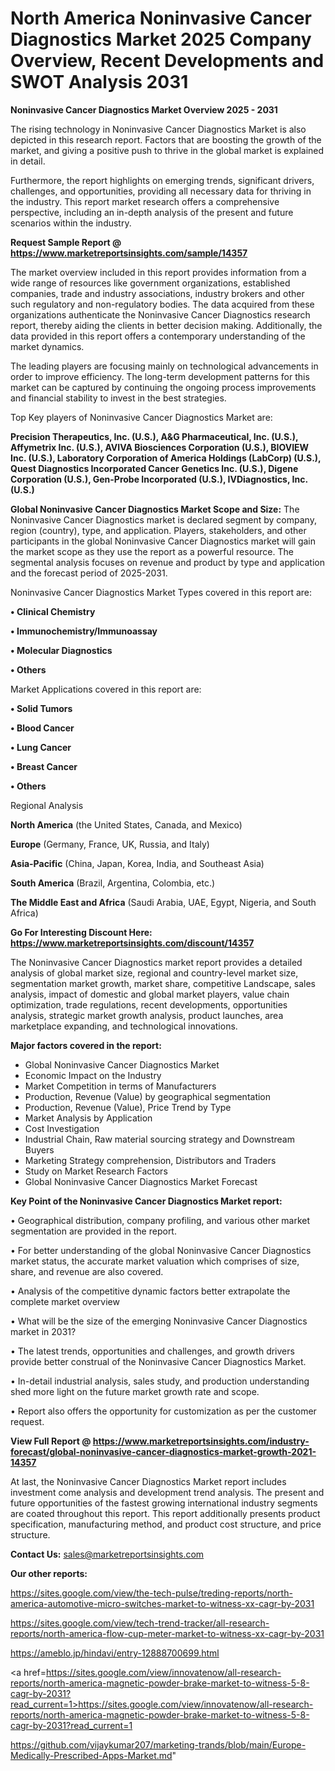 # North America Noninvasive Cancer Diagnostics Market 2025 Company Overview, Recent Developments and SWOT Analysis 2031

<Strong> Noninvasive Cancer Diagnostics Market Overview 2025 - 2031</strong>

The rising technology in Noninvasive Cancer Diagnostics Market is also depicted in this research report. Factors that are boosting the growth of the market, and giving a positive push to thrive in the global market is explained in detail.

Furthermore, the report highlights on emerging trends, significant drivers, challenges, and opportunities, providing all necessary data for thriving in the industry. This report market research offers a comprehensive perspective, including an in-depth analysis of the present and future scenarios within the industry.

<strong>Request Sample Report @ <a href=https://www.marketreportsinsights.com/sample/14357>https://www.marketreportsinsights.com/sample/14357</a></strong>

The market overview included in this report provides information from a wide range of resources like government organizations, established companies, trade and industry associations, industry brokers and other such regulatory and non-regulatory bodies. The data acquired from these organizations authenticate the Noninvasive Cancer Diagnostics research report, thereby aiding the clients in better decision making. Additionally, the data provided in this report offers a contemporary understanding of the market dynamics.

The leading players are focusing mainly on technological advancements in order to improve efficiency. The long-term development patterns for this market can be captured by continuing the ongoing process improvements and financial stability to invest in the best strategies.

Top Key players of Noninvasive Cancer Diagnostics Market are:

<strong>Precision Therapeutics, Inc. (U.S.), A&G Pharmaceutical, Inc. (U.S.), Affymetrix Inc. (U.S.), AVIVA Biosciences Corporation (U.S.), BIOVIEW Inc. (U.S.), Laboratory Corporation of America Holdings (LabCorp) (U.S.), Quest Diagnostics Incorporated Cancer Genetics Inc. (U.S.), Digene Corporation (U.S.), Gen-Probe Incorporated (U.S.), IVDiagnostics, Inc. (U.S.)</strong>

<strong><b>Global Noninvasive Cancer Diagnostics Market Scope and Size:</b></strong>
The Noninvasive Cancer Diagnostics market is declared segment by company, region (country), type, and application. Players, stakeholders, and other participants in the global Noninvasive Cancer Diagnostics market will gain the market scope as they use the report as a powerful resource. The segmental analysis focuses on revenue and product by type and application and the forecast period of 2025-2031.

Noninvasive Cancer Diagnostics Market Types covered in this report are:

<strong>• Clinical Chemistry

• Immunochemistry/Immunoassay

• Molecular Diagnostics

• Others</strong>

Market Applications covered in this report are:

<strong>• Solid Tumors

• Blood Cancer

• Lung Cancer

• Breast Cancer

• Others</strong> 

Regional Analysis

<strong>North America</strong> (the United States, Canada, and Mexico)

<strong>Europe</strong> (Germany, France, UK, Russia, and Italy)

<strong>Asia-Pacific</strong> (China, Japan, Korea, India, and Southeast Asia)

<strong>South America</strong> (Brazil, Argentina, Colombia, etc.)

<strong>The Middle East and Africa</strong> (Saudi Arabia, UAE, Egypt, Nigeria, and South Africa)

<strong>Go For Interesting Discount Here: <a href=https://www.marketreportsinsights.com/discount/14357>https://www.marketreportsinsights.com/discount/14357</a></strong>

The Noninvasive Cancer Diagnostics market report provides a detailed analysis of global market size, regional and country-level market size, segmentation market growth, market share, competitive Landscape, sales analysis, impact of domestic and global market players, value chain optimization, trade regulations, recent developments, opportunities analysis, strategic market growth analysis, product launches, area marketplace expanding, and technological innovations.

<strong><b>Major factors covered in the report:</b></strong>
<ul>
  <li>Global Noninvasive Cancer Diagnostics Market </li>
  <li>Economic Impact on the Industry</li>
  <li>Market Competition in terms of Manufacturers</li>
  <li>Production, Revenue (Value) by geographical segmentation</li>
  <li>Production, Revenue (Value), Price Trend by Type</li>
  <li>Market Analysis by Application</li>
  <li>Cost Investigation</li>
  <li>Industrial Chain, Raw material sourcing strategy and Downstream Buyers</li>
  <li>Marketing Strategy comprehension, Distributors and Traders</li>
  <li>Study on Market Research Factors</li>
  <li>Global Noninvasive Cancer Diagnostics Market Forecast</li>
</ul>

<strong><b>Key Point of the Noninvasive Cancer Diagnostics Market report:</b></strong>

• Geographical distribution, company profiling, and various other market segmentation are provided in the report.

• For better understanding of the global Noninvasive Cancer Diagnostics market status, the accurate market valuation which comprises of size, share, and revenue are also covered.

• Analysis of the competitive dynamic factors better extrapolate the complete market overview

• What will be the size of the emerging Noninvasive Cancer Diagnostics market in 2031?

• The latest trends, opportunities and challenges, and growth drivers provide better construal of the Noninvasive Cancer Diagnostics Market.

• In-detail industrial analysis, sales study, and production understanding shed more light on the future market growth rate and scope.

• Report also offers the opportunity for customization as per the customer request.

<strong><b>View Full Report @ <a href=https://www.marketreportsinsights.com/industry-forecast/global-noninvasive-cancer-diagnostics-market-growth-2021-14357>https://www.marketreportsinsights.com/industry-forecast/global-noninvasive-cancer-diagnostics-market-growth-2021-14357</a></b></strong>


At last, the Noninvasive Cancer Diagnostics Market report includes investment come analysis and development trend analysis. The present and future opportunities of the fastest growing international industry segments are coated throughout this report. This report additionally presents product specification, manufacturing method, and product cost structure, and price structure.

<strong>Contact Us:</strong>
sales@marketreportsinsights.com

<strong>Our other reports:</strong>

<a href=https://sites.google.com/view/the-tech-pulse/treding-reports/north-america-automotive-micro-switches-market-to-witness-xx-cagr-by-2031>https://sites.google.com/view/the-tech-pulse/treding-reports/north-america-automotive-micro-switches-market-to-witness-xx-cagr-by-2031</a>

<a href=https://sites.google.com/view/tech-trend-tracker/all-research-reports/north-america-flow-cup-meter-market-to-witness-xx-cagr-by-2031>https://sites.google.com/view/tech-trend-tracker/all-research-reports/north-america-flow-cup-meter-market-to-witness-xx-cagr-by-2031</a>

<a href=https://ameblo.jp/hindavi/entry-12888700699.html>https://ameblo.jp/hindavi/entry-12888700699.html</a>

<a href=https://sites.google.com/view/innovatenow/all-research-reports/north-america-magnetic-powder-brake-market-to-witness-5-8-cagr-by-2031?read_current=1>https://sites.google.com/view/innovatenow/all-research-reports/north-america-magnetic-powder-brake-market-to-witness-5-8-cagr-by-2031?read_current=1</a>

<a href=https://github.com/vijaykumar207/marketing-trands/blob/main/Europe-Medically-Prescribed-Apps-Market.md>https://github.com/vijaykumar207/marketing-trands/blob/main/Europe-Medically-Prescribed-Apps-Market.md</a>"
